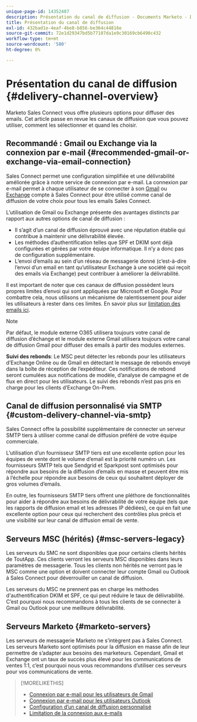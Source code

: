 ```yaml
---
unique-page-id: 14352407
description: Présentation du canal de diffusion - Documents Marketo - Documentation du produit
title: Présentation du canal de diffusion
exl-id: 432bad1e-4eaf-4be8-b856-be364c44816e
source-git-commit: 72e1d29347bd5b77107da1e9c30169cb6490c432
workflow-type: tm+mt
source-wordcount: '580'
ht-degree: 0%

---
```


# Présentation du canal de diffusion {#delivery-channel-overview}

Marketo Sales Connect vous offre plusieurs options pour diffuser des emails. Cet article passe en revue les canaux de diffusion que vous pouvez utiliser, comment les sélectionner et quand les choisir.

## Recommandé : Gmail ou Exchange via la connexion par e-mail {#recommended-gmail-or-exchange-via-email-connection}

Sales Connect permet une configuration simplifiée et une délivrabilité améliorée grâce à notre service de connexion par e-mail. La connexion par e-mail permet à chaque utilisateur de se connecter à son [Gmail](/help/marketo/product-docs/marketo-sales-connect/email-plugins/gmail/email-connection-for-gmail-users.md) ou [Exchange](/help/marketo/product-docs/marketo-sales-connect/email-plugins/msc-for-outlook/email-connection-for-outlook-users.md) compte à Sales Connect pour être utilisé comme canal de diffusion de votre choix pour tous les emails Sales Connect.

L’utilisation de Gmail ou Exchange présente des avantages distincts par rapport aux autres options de canal de diffusion :

* Il s’agit d’un canal de diffusion éprouvé avec une réputation établie qui contribue à maintenir une délivrabilité élevée.
* Les méthodes d’authentification telles que SPF et DKIM sont déjà configurées et gérées par votre équipe informatique. Il n’y a donc pas de configuration supplémentaire.
* L’envoi d’emails au sein d’un réseau de messagerie donné (c’est-à-dire l’envoi d’un email en tant qu’utilisateur Exchange à une société qui reçoit des emails via Exchange) peut contribuer à améliorer la délivrabilité.

Il est important de noter que ces canaux de diffusion possèdent leurs propres limites d’envoi qui sont appliquées par Microsoft et Google. Pour combattre cela, nous utilisons un mécanisme de ralentissement pour aider les utilisateurs à rester dans ces limites. En savoir plus sur [limitation des emails ici](/help/marketo/product-docs/marketo-sales-connect/email/email-delivery/email-connection-throttling.md).

>[!NOTE]
>
>Par défaut, le module externe O365 utilisera toujours votre canal de diffusion d’échange et le module externe Gmail utilisera toujours votre canal de diffusion Gmail pour diffuser des emails à partir des modules externes.

**Suivi des rebonds**: Le MSC peut détecter les rebonds pour les utilisateurs d’Exchange Online ou de Gmail en détectant le message de rebonds envoyé dans la boîte de réception de l’expéditeur. Ces notifications de rebond seront cumulées aux notifications de modèle, d’analyse de campagne et de flux en direct pour les utilisateurs. Le suivi des rebonds n’est pas pris en charge pour les clients d’Exchange On-Prem.

## Canal de diffusion personnalisé via SMTP {#custom-delivery-channel-via-smtp}

Sales Connect offre la possibilité supplémentaire de connecter un serveur SMTP tiers à utiliser comme canal de diffusion préféré de votre équipe commerciale.

L’utilisation d’un fournisseur SMTP tiers est une excellente option pour les équipes de vente dont le volume d’email est la priorité numéro un. Les fournisseurs SMTP tels que Sendgrid et Sparkpost sont optimisés pour répondre aux besoins de la diffusion d’emails en masse et peuvent être mis à l’échelle pour répondre aux besoins de ceux qui souhaitent déployer de gros volumes d’emails.

En outre, les fournisseurs SMTP tiers offrent une pléthore de fonctionnalités pour aider à répondre aux besoins de délivrabilité de votre équipe (tels que les rapports de diffusion email et les adresses IP dédiées), ce qui en fait une excellente option pour ceux qui recherchent des contrôles plus précis et une visibilité sur leur canal de diffusion email de vente.

## Serveurs MSC (hérités) {#msc-servers-legacy}

Les serveurs du SMC ne sont disponibles que pour certains clients hérités de ToutApp. Ces clients verront les serveurs MSC disponibles dans leurs paramètres de messagerie. Tous les clients non hérités ne verront pas le MSC comme une option et doivent connecter leur compte Gmail ou Outlook à Sales Connect pour déverrouiller un canal de diffusion.

Les serveurs du MSC ne prennent pas en charge les méthodes d&#39;authentification DKIM et SPF, ce qui peut réduire le taux de délivrabilité. C’est pourquoi nous recommandons à tous les clients de se connecter à Gmail ou Outlook pour une meilleure délivrabilité.

## Serveurs Marketo {#marketo-servers}

Les serveurs de messagerie Marketo ne s’intègrent pas à Sales Connect. Les serveurs Marketo sont optimisés pour la diffusion en masse afin de leur permettre de s’adapter aux besoins des marketeurs. Cependant, Gmail et Exchange ont un taux de succès plus élevé pour les communications de ventes 1:1, c’est pourquoi nous vous recommandons d’utiliser ces serveurs pour vos communications de vente.

>[!MORELIKETHIS]
>
>* [Connexion par e-mail pour les utilisateurs de Gmail](/help/marketo/product-docs/marketo-sales-connect/email-plugins/gmail/email-connection-for-gmail-users.md)
>* [Connexion par e-mail pour les utilisateurs Outlook](/help/marketo/product-docs/marketo-sales-connect/email-plugins/msc-for-outlook/email-connection-for-outlook-users.md)
>* [Configuration d’un canal de diffusion personnalisé](/help/marketo/product-docs/marketo-sales-connect/email/email-delivery/setting-up-a-custom-delivery-channel.md)
>* [Limitation de la connexion aux e-mails](/help/marketo/product-docs/marketo-sales-connect/email/email-delivery/email-connection-throttling.md)

